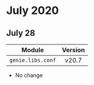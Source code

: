 July 2020
========

July 28
------
| Module                  | Version       |
| ------------------------|:-------------:|
| ``genie.libs.conf``     |     v20.7     |

* No change
